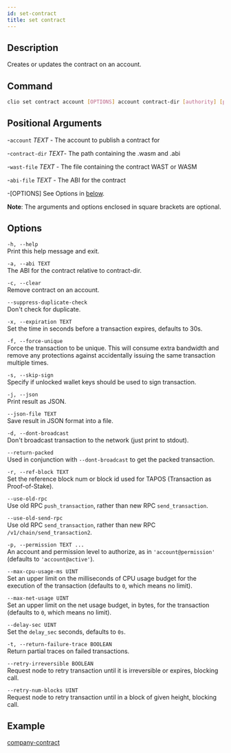 ```yaml
---
id: set-contract
title: set contract
---
```


## Description

Creates or updates the contract on an account.

## Command

```sh
clio set contract account [OPTIONS] account contract-dir [authority] [parent]
```

## Positional Arguments

-`account`     _TEXT_ - The account to publish a contract for

-`contract-dir` _TEXT_- The path containing the .wasm and .abi

-`wast-file`  _TEXT_  - The file containing the contract WAST or WASM

-`abi-file`  _TEXT_   - The ABI for the contract

-[OPTIONS]  See Options in [below](#options).

**Note**: The arguments and options enclosed in square brackets are optional.

## Options

`-h, --help`  
Print this help message and exit.

`-a, --abi TEXT`  
The ABI for the contract relative to contract-dir.

`-c, --clear`  
Remove contract on an account.

`--suppress-duplicate-check`  
Don't check for duplicate.

`-x, --expiration TEXT`  
Set the time in seconds before a transaction expires, defaults to 30s.

`-f, --force-unique`  
Force the transaction to be unique. This will consume extra bandwidth and remove any protections against accidentally issuing the same transaction multiple times.

`-s, --skip-sign`  
Specify if unlocked wallet keys should be used to sign transaction.

`-j, --json`  
Print result as JSON.

`--json-file TEXT`  
Save result in JSON format into a file.

`-d, --dont-broadcast`  
Don't broadcast transaction to the network (just print to stdout).

`--return-packed`  
Used in conjunction with `--dont-broadcast` to get the packed transaction.

`-r, --ref-block TEXT`  
Set the reference block num or block id used for TAPOS (Transaction as Proof-of-Stake).

`--use-old-rpc`  
Use old RPC `push_transaction`, rather than new RPC `send_transaction`.

`--use-old-send-rpc`  
Use old RPC `send_transaction`, rather than new RPC `/v1/chain/send_transaction2`.

`-p, --permission TEXT ...`  
An account and permission level to authorize, as in `'account@permission'` (defaults to `'account@active'`).

`--max-cpu-usage-ms UINT`  
Set an upper limit on the milliseconds of CPU usage budget for the execution of the transaction (defaults to `0`, which means no limit).

`--max-net-usage UINT`  
Set an upper limit on the net usage budget, in bytes, for the transaction (defaults to `0`, which means no limit).

`--delay-sec UINT`  
Set the `delay_sec` seconds, defaults to `0s`.

`-t, --return-failure-trace BOOLEAN`  
Return partial traces on failed transactions.

`--retry-irreversible BOOLEAN`  
Request node to retry transaction until it is irreversible or expires, blocking call.

`--retry-num-blocks UINT`  
Request node to retry transaction until in a block of given height, blocking call.

## Example

[company-contract](/docs/smart-contract-development/company-contract#4-deploy-the-contract)
